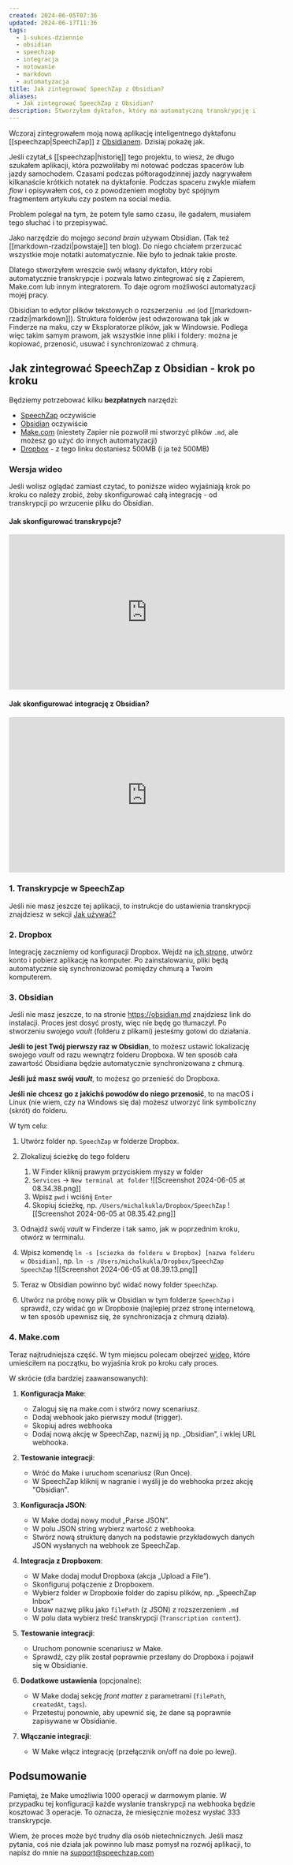 ```yaml
---
created: 2024-06-05T07:36
updated: 2024-06-17T11:36
tags:
  - 1-sukces-dziennie
  - obsidian
  - speechzap
  - integracja
  - notowanie
  - markdown
  - automatyzacja
title: Jak zintegrować SpeechZap z Obsidian?
aliases:
  - Jak zintegrować SpeechZap z Obsidian?
description: Stworzyłem dyktafon, który ma automatyczną transkrypcję i integracje. Zobacz jak skonfigurować krok po kroku, aby wysyłać transkrypcję automatycznie do Obsidian.
---
```

Wczoraj zintegrowałem moją nową aplikację inteligentnego dyktafonu [[speechzap|SpeechZap]] z [Obsidianem](https://obsidian.md/). Dzisiaj pokażę jak.

Jeśli czytał_ś [[speechzap|historię]] tego projektu, to wiesz, że długo szukałem aplikacji, która pozwoliłaby mi notować podczas spacerów lub jazdy samochodem. Czasami podczas półtoragodzinnej jazdy nagrywałem kilkanaście krótkich notatek na dyktafonie. Podczas spaceru zwykle miałem *flow* i opisywałem coś, co z powodzeniem mogłoby być spójnym fragmentem artykułu czy postem na social media.

Problem polegał na tym, że potem tyle samo czasu, ile gadałem, musiałem tego słuchać i to przepisywać.

Jako narzędzie do mojego *second brain* używam Obsidian. (Tak też [[markdown-rzadzi|powstaje]] ten blog). Do niego chciałem przerzucać wszystkie moje notatki automatycznie. Nie było to jednak takie proste.

Dlatego stworzyłem wreszcie swój własny dyktafon, który robi automatycznie transkrypcje i pozwala łatwo zintegrować się z Zapierem, Make.com lub innym integratorem. To daje ogrom możliwości automatyzacji mojej pracy.

Obisidian to edytor plików tekstowych o rozszerzeniu `.md` (od [[markdown-rzadzi|markdown]]). Struktura folderów jest odwzorowana tak jak w Finderze na maku, czy w Eksploratorze plików, jak w Windowsie. Podlega więc takim samym prawom, jak wszystkie inne pliki i foldery: można je kopiować, przenosić, usuwać i synchronizować z chmurą.

## Jak zintegrować SpeechZap z Obsidian - krok po kroku

Będziemy potrzebować kilku **bezpłatnych** narzędzi:
- [SpeechZap](https://speechzap.com) oczywiście
- [Obsidian](https://obsidian.md) oczywiście
- [Make.com](https://www.make.com/en/register?pc=michalkukla) (niestety Zapier nie pozwolił mi stworzyć plików `.md`, ale możesz go użyć do innych automatyzacji)
- [Dropbox](https://www.dropbox.com/referrals/AAAtRp73jdaA1FUwP9L2uiUDonNR08OzUmg?src=global9) - z tego linku dostaniesz 500MB (i ja też 500MB)


### Wersja wideo

Jeśli wolisz oglądać zamiast czytać, to poniższe wideo wyjaśniają krok po kroku co należy zrobić, żeby skonfigurować całą integrację - od transkrypcji po wrzucenie pliku do Obsidian.

#### Jak skonfigurować transkrypcje?
  
<iframe  
  width="560"  
  height="315"  
  src="https://www.youtube.com/embed/UVBFk5sBmIU?si=ShdUjnCDKNBMK3qi"  
  title="YouTube video player"  
  frameBorder="0"  
  allow="accelerometer; autoplay; clipboard-write; encrypted-media; gyroscope; picture-in-picture; web-share"  
  referrerPolicy="strict-origin-when-cross-origin"  
  allowFullScreen  
  className={"my-4"}  
></iframe>

#### Jak skonfigurować integrację z Obsidian?

<iframe  
  width="560"  
  height="315"  
  src="https://www.youtube.com/embed/2x1c3ymuuUU?si=O7FzRKazVgs8TAG1"  
  title="YouTube video player"  
  frameBorder="0"  
  allow="accelerometer; autoplay; clipboard-write; encrypted-media; gyroscope; picture-in-picture; web-share"  
  referrerPolicy="strict-origin-when-cross-origin"  
  allowFullScreen  
  className={"my-4"}  
></iframe>

### 1. Transkrypcje w SpeechZap

Jeśli nie masz jeszcze tej aplikacji, to instrukcje do ustawienia transkrypcji znajdziesz w sekcji [Jak używać?](https://app.speechzap.com/instructions)

### 2. Dropbox

Integrację zaczniemy od konfiguracji Dropbox. Wejdź na [ich stronę](https://www.dropbox.com/referrals/AAAtRp73jdaA1FUwP9L2uiUDonNR08OzUmg?src=global9), utwórz konto i pobierz aplikację na komputer. Po zainstalowaniu, pliki będą automatycznie się synchronizować pomiędzy chmurą a Twoim komputerem.
### 3. Obsidian

Jeśli nie masz jeszcze, to na stronie https://obsidian.md znajdziesz link do instalacji. Proces jest dosyć prosty, więc nie będę go tłumaczył. Po stworzeniu swojego *vault* (folderu z plikami) jesteśmy gotowi do działania.

**Jeśli to jest Twój pierwszy raz w Obsidian**, to możesz  ustawić lokalizację swojego *vault* od razu wewnątrz folderu Dropboxa. W ten sposób cała zawartość Obsidiana będzie automatycznie synchronizowana z chmurą.

**Jeśli już masz swój *vault***, to możesz go przenieść do Dropboxa.

**Jeśli nie chcesz go z jakichś powodów do niego przenosić**, to na macOS i Linux (nie wiem, czy na Windows się da) możesz utworzyć link symboliczny (skrót) do folderu.

W tym celu:
1. Utwórz folder np. `SpeechZap` w folderze Dropbox.
2. Zlokalizuj ścieżkę do tego folderu
	1. W Finder kliknij prawym przyciskiem myszy w folder
	2. `Services` -> `New terminal at folder`
	   	![[Screenshot 2024-06-05 at 08.34.38.png]]
	3. Wpisz `pwd` i wciśnij `Enter`
	4. Skopiuj ścieżkę, np. `/Users/michalkukla/Dropbox/SpeechZap`
	   ![[Screenshot 2024-06-05 at 08.35.42.png]]

3. Odnajdź swój *vault* w Finderze i tak samo, jak w poprzednim kroku, otwórz w terminalu.
4. Wpisz komendę `ln -s [sciezka do folderu w Dropbox] [nazwa folderu w Obsidian]`, np. `ln -s /Users/michalkukla/Dropbox/SpeechZap SpeechZap`
   ![[Screenshot 2024-06-05 at 08.39.13.png]]
5. Teraz w Obsidian powinno być widać nowy folder `SpeechZap`.
6. Utwórz na próbę nowy plik w Obsidian w tym folderze `SpeechZap` i sprawdź, czy widać go w Dropboxie (najlepiej przez stronę internetową, w ten sposób upewnisz się, że synchronizacja z chmurą działa).

### 4. Make.com

Teraz najtrudniejsza część. W tym miejscu polecam obejrzeć [wideo](https://youtu.be/2x1c3ymuuUU?si=Zm2I682-TV_aFP1O&t=326), które umieściłem na początku, bo wyjaśnia krok po kroku cały proces.

W skrócie (dla bardziej zaawansowanych):

1. **Konfiguracja Make**:
   - Zaloguj się na make.com i stwórz nowy scenariusz.
   - Dodaj webhook jako pierwszy moduł (trigger).
   - Skopiuj adres webhooka
   - Dodaj nową akcję w SpeechZap, nazwij ją np. „Obsidian”, i wklej URL webhooka.

2. **Testowanie integracji**:
   - Wróć do Make i uruchom scenariusz (Run Once).
   - W SpeechZap kliknij w nagranie i wyślij je do webhooka przez akcję "Obsidian".

3. **Konfiguracja JSON**:
   - W Make dodaj nowy moduł „Parse JSON”.
   - W polu JSON string wybierz wartość z webhooka.
   - Stwórz nową strukturę danych na podstawie przykładowych danych JSON wysłanych na webhook ze SpeechZap.

4. **Integracja z Dropboxem**:
   - W Make dodaj moduł Dropboxa (akcja „Upload a File”).
   - Skonfiguruj połączenie z Dropboxem.
   - Wybierz folder w Dropboxie folder do zapisu plików, np. „SpeechZap Inbox”
   - Ustaw nazwę pliku jako `filePath` (z JSON) z rozszerzeniem `.md`
   - W polu data wybierz treść transkrypcji (`Transcription content`).

5. **Testowanie integracji**:
   - Uruchom ponownie scenariusz w Make.
   - Sprawdź, czy plik został poprawnie przesłany do Dropboxa i pojawił się w Obsidianie.

6. **Dodatkowe ustawienia** (opcjonalne):
   - W Make dodaj sekcję *front matter* z parametrami (`filePath`, `createdAt`, `tags`).
   - Przetestuj ponownie, aby upewnić się, że dane są poprawnie zapisywane w Obsidianie.

7. **Włączanie integracji**:
    - W Make włącz integrację (przełącznik on/off na dole po lewej).

## Podsumowanie

Pamiętaj, że Make umożliwia 1000 operacji w darmowym planie. W przypadku tej konfiguracji każde wysłanie transkrypcji na webhooka będzie kosztować 3 operacje. To oznacza, że miesięcznie możesz wysłać 333 transkrypcje.

Wiem, że proces może być trudny dla osób nietechnicznych. Jeśli masz pytania, coś nie działa jak powinno lub masz pomysł na rozwój aplikacji, to napisz do mnie na support@speechzap.com

